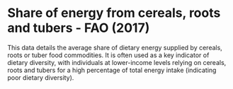 # Share of energy from cereals, roots and tubers - FAO (2017)

This data details the average share of dietary energy supplied by cereals, roots or tuber food commodities. It is often used as a key indicator of dietary diversity, with individuals at lower-income levels relying on cereals, roots and tubers for a high percentage of total energy intake (indicating poor dietary diversity).